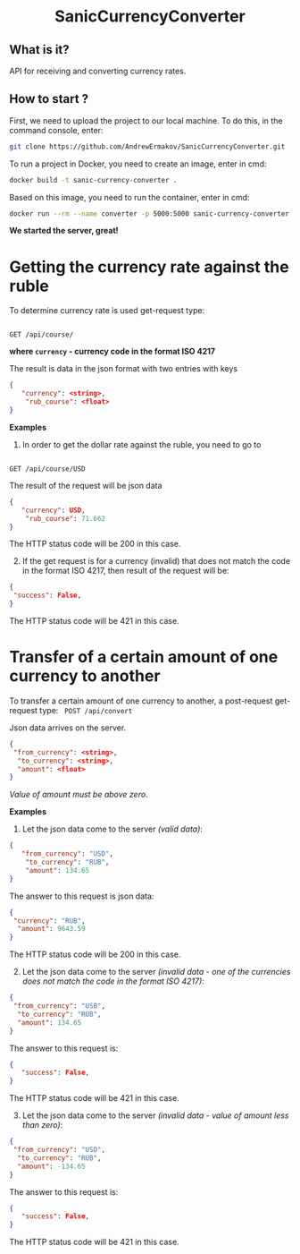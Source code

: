 <h1 align="center"> 
  SanicCurrencyConverter
</h1>

## What is it?
API for receiving and converting currency rates. 

## How to start ?
First, we need to upload the project to our local machine. To do this, in the command console, enter: 
```sh
git clone https://github.com/AndrewErmakov/SanicCurrencyConverter.git
```

To run a project in Docker, you need to create an image, enter in cmd:

```sh
docker build -t sanic-currency-converter .
```

Based on this image, you need to run the container, enter in cmd:

```sh
docker run --rm --name converter -p 5000:5000 sanic-currency-converter
```

**We started the server, great!**


# Getting the currency rate against the ruble

To determine currency rate is used get-request type:

<code>
GET /api/course/<currency>
</code>

 
  **where <code>currency</code> - currency code in the format ISO 4217**
  
  
The result is data in the json format with two entries with keys

```json
{
   "currency": <string>,
    "rub_course": <float>
}
```
  
**Examples**

  
1. In order to get the dollar rate against the ruble, you need to go to 
<code>
GET /api/course/USD
</code>

The result of the request will be json data 
 
```json
{
   "currency": USD,
    "rub_course": 71.662
}
```
The HTTP status code will be 200 in this case.

  
2. If the get request is for a currency (invalid) that does not match the code in the format ISO 4217, then result of the request will be:
  ```json
{
   "success": False,
}
```
  
  The HTTP status code will be 421 in this case.

  
# Transfer of a certain amount of one currency to another 

To transfer a certain amount of one currency to another, a post-request get-request type:
<code>
POST /api/convert
</code>
  
Json data arrives on the server.
  ```json
{
   "from_currency": <string>,
    "to_currency": <string>,
    "amount": <float>
}
```
*Value of amount must be above zero*.
  
**Examples**
1. Let the json data come to the server *(valid data)*:

```json
{
   "from_currency": "USD",
    "to_currency": "RUB",
    "amount": 134.65
}
  ```
  The answer to this request is json data:
  ```json
{
   "currency": "RUB",
    "amount": 9643.59
}
  ```
The HTTP status code will be 200 in this case.

2. Let the json data come to the server *(invalid data - one of the currencies does not match the code in the format ISO 4217)*:

  ```json
{
   "from_currency": "USB",
    "to_currency": "RUB",
    "amount": 134.65
}
```
   
The answer to this request is:
   
```json
{
   "success": False,
}
```
  
The HTTP status code will be 421 in this case.
  
3. Let the json data come to the server *(invalid data - value of amount less than zero)*:

  ```json
{
   "from_currency": "USD",
    "to_currency": "RUB",
    "amount": -134.65
}
```

The answer to this request is:
   
```json
{
   "success": False,
}
```

The HTTP status code will be 421 in this case.
